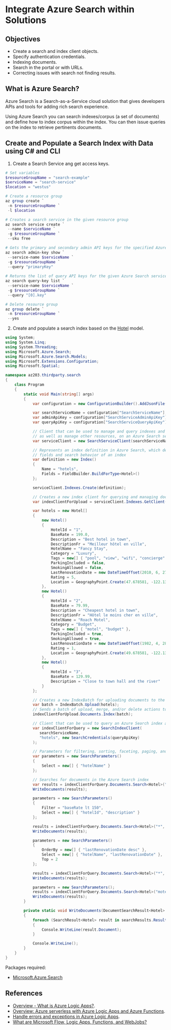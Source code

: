 # Integrate Azure Search within Solutions

## Objectives
* Create a search and index client objects.
* Specify authentication credentials.
* Indexing documents.
* Search in the portal or with URLs.
* Correcting issues with search not finding results.

## What is Azure Search?
Azure Search is a Search-as-a-Service cloud solution that gives developers APIs and tools for adding rich search experience.

Using Azure Search you can search indexes/corpus (a set of documents) and define how to index corpus within the index. You can then issue queries on the index to retrieve pertinents documents.

## Create and Populate a Search Index with Data using C# and CLI
1. Create a Search Service ang get access keys.
```powershell
# Set variables
$resourceGroupName = "search-example"
$serviceName = "search-service"
$location = "westus"

# Create a resource group
az group create `
 -n $resourceGroupName `
 -l $location

# Creates a search service in the given resource group
az search service create `
 --name $serviceName `
 -g $resourceGroupName `
 --sku free

# Gets the primary and secondary admin API keys for the specified Azure Search service
az search admin-key show `
 --service-name $serviceName `
 -g $resourceGroupName `
 --query "primaryKey"
 
# Returns the list of query API keys for the given Azure Search service
az search query-key list `
 --service-name $serviceName `
 -g $resourceGroupName `
 --query "[0].key"

# Delete resource group
az group delete `
 -n $resourceGroupName `
 --yes
```
2. Create and populate a search index based on the [Hotel](Hotel.cs) model.
```csharp
using System;
using System.Linq;
using System.Threading;
using Microsoft.Azure.Search;
using Microsoft.Azure.Search.Models;
using Microsoft.Extensions.Configuration;
using Microsoft.Spatial;

namespace az203.thirdparty.search
{
    class Program
    {
        static void Main(string[] args)
        {
            var configuration = new ConfigurationBuilder().AddJsonFile("appsettings.json").Build();

            var searchServiceName = configuration["SearchServiceName"];
            var adminApiKey = configuration["SearchServiceAdminApiKey"];
            var queryApiKey = configuration["SearchServiceQueryApiKey"];

            // Client that can be used to manage and query indexes and documents, 
            // as well as manage other resources, on an Azure Search service
            var serviceClient = new SearchServiceClient(searchServiceName, new SearchCredentials(adminApiKey));

            // Represents an index definition in Azure Search, which describes the 
            // fields and search behavior of an index
            var definition = new Index()
            {
                Name = "hotels",
                Fields = FieldBuilder.BuildForType<Hotel>()
            };

            serviceClient.Indexes.Create(definition);

            // Creates a new index client for querying and managing documents in a given index
            var indexClientForUpload = serviceClient.Indexes.GetClient("hotels");

            var hotels = new Hotel[]
            {
                new Hotel()
                { 
                    HotelId = "1", 
                    BaseRate = 199.0, 
                    Description = "Best hotel in town",
                    DescriptionFr = "Meilleur hôtel en ville",
                    HotelName = "Fancy Stay",
                    Category = "Luxury", 
                    Tags = new[] { "pool", "view", "wifi", "concierge" },
                    ParkingIncluded = false, 
                    SmokingAllowed = false,
                    LastRenovationDate = new DateTimeOffset(2010, 6, 27, 0, 0, 0, TimeSpan.Zero), 
                    Rating = 5, 
                    Location = GeographyPoint.Create(47.678581, -122.131577)
                },
                new Hotel()
                { 
                    HotelId = "2", 
                    BaseRate = 79.99,
                    Description = "Cheapest hotel in town",
                    DescriptionFr = "Hôtel le moins cher en ville",
                    HotelName = "Roach Motel",
                    Category = "Budget",
                    Tags = new[] { "motel", "budget" },
                    ParkingIncluded = true,
                    SmokingAllowed = true,
                    LastRenovationDate = new DateTimeOffset(1982, 4, 28, 0, 0, 0, TimeSpan.Zero),
                    Rating = 1,
                    Location = GeographyPoint.Create(49.678581, -122.131577)
                },
                new Hotel() 
                { 
                    HotelId = "3", 
                    BaseRate = 129.99,
                    Description = "Close to town hall and the river"
                }
            };

            // Creates a new IndexBatch for uploading documents to the index
            var batch = IndexBatch.Upload(hotels);
            // Sends a batch of upload, merge, and/or delete actions to the Azure Search index
            indexClientForUpload.Documents.Index(batch);

            // Client that can be used to query an Azure Search index and upload, merge, or delete documents
            var indexClientForQuery = new SearchIndexClient(
               searchServiceName, 
               "hotels", new SearchCredentials(queryApiKey)
            );

            // Parameters for filtering, sorting, faceting, paging, and other search query behaviors
            var parameters = new SearchParameters()
            {
                Select = new[] { "hotelName" }
            };

            // Searches for documents in the Azure Search index
            var results = indexClientForQuery.Documents.Search<Hotel>("budget", parameters);
            WriteDocuments(results);

            parameters = new SearchParameters()
            {
                Filter = "baseRate lt 150",
                Select = new[] { "hotelId", "description" }
            };

            results = indexClientForQuery.Documents.Search<Hotel>("*", parameters);
            WriteDocuments(results);

            parameters = new SearchParameters()
            {
                OrderBy = new[] { "lastRenovationDate desc" },
                Select = new[] { "hotelName", "lastRenovationDate" },
                Top = 2
            };

            results = indexClientForQuery.Documents.Search<Hotel>("*", parameters);
            WriteDocuments(results);

            parameters = new SearchParameters();
            results = indexClientForQuery.Documents.Search<Hotel>("motel", parameters);
            WriteDocuments(results);
        }

        private static void WriteDocuments(DocumentSearchResult<Hotel> searchResults)
        {
            foreach (SearchResult<Hotel> result in searchResults.Results)
            {
                Console.WriteLine(result.Document);
            }

            Console.WriteLine();
        }
    }
}
```
Packages required:
* [Microsoft.Azure.Search](https://www.nuget.org/packages/Microsoft.Azure.Search)

## References
* [Overview - What is Azure Logic Apps?](https://docs.microsoft.com/en-us/azure/logic-apps/logic-apps-overview).
* [Overview: Azure serverless with Azure Logic Apps and Azure Functions](https://docs.microsoft.com/en-us/azure/logic-apps/logic-apps-serverless-overview).
* [Handle errors and exceptions in Azure Logic Apps](https://docs.microsoft.com/en-us/azure/logic-apps/logic-apps-exception-handling).
* [What are Microsoft Flow, Logic Apps, Functions, and WebJobs?](https://docs.microsoft.com/en-us/azure/azure-functions/functions-compare-logic-apps-ms-flow-webjobs)
